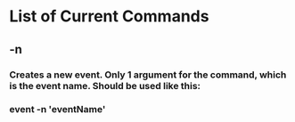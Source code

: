 # List of Current Commands

## -n
### Creates a new event. Only 1 argument for the command, which is the event name. Should be used like this:
### event -n 'eventName'
